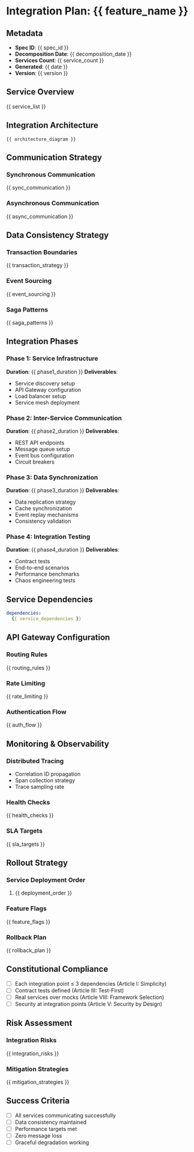 # Integration Plan: {{ feature_name }}

## Metadata
- **Spec ID**: {{ spec_id }}
- **Decomposition Date**: {{ decomposition_date }}
- **Services Count**: {{ service_count }}
- **Generated**: {{ date }}
- **Version**: {{ version }}

## Service Overview

{{ service_list }}

## Integration Architecture

```mermaid
{{ architecture_diagram }}
```

## Communication Strategy

### Synchronous Communication
{{ sync_communication }}

### Asynchronous Communication
{{ async_communication }}

## Data Consistency Strategy

### Transaction Boundaries
{{ transaction_strategy }}

### Event Sourcing
{{ event_sourcing }}

### Saga Patterns
{{ saga_patterns }}

## Integration Phases

### Phase 1: Service Infrastructure
**Duration**: {{ phase1_duration }}
**Deliverables**:
- Service discovery setup
- API Gateway configuration
- Load balancer setup
- Service mesh deployment

### Phase 2: Inter-Service Communication
**Duration**: {{ phase2_duration }}
**Deliverables**:
- REST API endpoints
- Message queue setup
- Event bus configuration
- Circuit breakers

### Phase 3: Data Synchronization
**Duration**: {{ phase3_duration }}
**Deliverables**:
- Data replication strategy
- Cache synchronization
- Event replay mechanisms
- Consistency validation

### Phase 4: Integration Testing
**Duration**: {{ phase4_duration }}
**Deliverables**:
- Contract tests
- End-to-end scenarios
- Performance benchmarks
- Chaos engineering tests

## Service Dependencies

```yaml
dependencies:
  {{ service_dependencies }}
```

## API Gateway Configuration

### Routing Rules
{{ routing_rules }}

### Rate Limiting
{{ rate_limiting }}

### Authentication Flow
{{ auth_flow }}

## Monitoring & Observability

### Distributed Tracing
- Correlation ID propagation
- Span collection strategy
- Trace sampling rate

### Health Checks
{{ health_checks }}

### SLA Targets
{{ sla_targets }}

## Rollout Strategy

### Service Deployment Order
1. {{ deployment_order }}

### Feature Flags
{{ feature_flags }}

### Rollback Plan
{{ rollback_plan }}

## Constitutional Compliance
- [ ] Each integration point ≤ 3 dependencies (Article I: Simplicity)
- [ ] Contract tests defined (Article III: Test-First)
- [ ] Real services over mocks (Article VIII: Framework Selection)
- [ ] Security at integration points (Article V: Security by Design)

## Risk Assessment

### Integration Risks
{{ integration_risks }}

### Mitigation Strategies
{{ mitigation_strategies }}

## Success Criteria
- [ ] All services communicating successfully
- [ ] Data consistency maintained
- [ ] Performance targets met
- [ ] Zero message loss
- [ ] Graceful degradation working